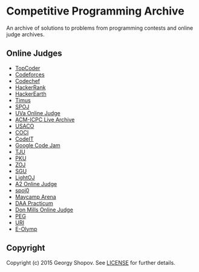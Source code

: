 # Competitive Programming Archive

An archive of solutions to problems from programming contests and online
judge archives.

## Online Judges

* [TopCoder](http://community.topcoder.com/tc)
* [Codeforces](http://codeforces.com/)
* [Codechef](http://www.codechef.com/)
* [HackerRank](https://www.hackerrank.com/)
* [HackerEarth](http://www.hackerearth.com/)
* [Timus](http://acm.timus.ru/)
* [SPOJ](http://www.spoj.com/)
* [UVa Online Judge](http://uva.onlinejudge.org/)
* [ACM-ICPC Live Archive](https://icpcarchive.ecs.baylor.edu/)
* [USACO](https://icpcarchive.ecs.baylor.edu/)
* [COCI](http://hsin.hr/coci/)
* [CodeIT](http://codeit.bg/)
* [Google Code Jam](https://code.google.com/codejam)
* [TJU](http://acm.tju.edu.cn/toj/)
* [PKU](http://poj.org/)
* [ZOJ](http://acm.zju.edu.cn/onlinejudge/)
* [SGU](http://acm.sgu.ru/)
* [LightOJ](http://www.lightoj.com/login_main.php)
* [A2 Online Judge](http://ahmed-aly.com/)
* [spoj0](http://judge.openfmi.net:9080/spoj0/)
* [Maycamp Arena](http://arena.maycamp.com/)
* [DAA Practicum](http://judge.openfmi.net:9280/)
* [Don Mills Online Judge](http://www.dmoj.ca/)
* [PEG](http://wcipeg.com/)
* [URI](https://www.urionlinejudge.com.br)
* [E-Olymp](http://www.e-olymp.com/)

## Copyright

Copyright (c) 2015 Georgy Shopov. See [LICENSE](./LICENSE) for further details.
